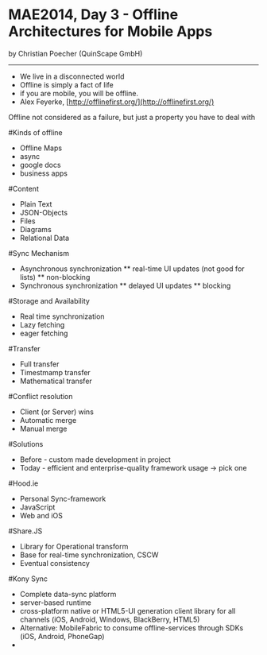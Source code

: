 MAE2014, Day 3 - Offline Architectures for Mobile Apps
===
by Christian Poecher (QuinScape GmbH) 

---

* We live in a disconnected world
* Offline is simply a fact of life
* if you are mobile, you will be offline.
* Alex Feyerke, [http://offlinefirst.org/](http://offlinefirst.org/)

Offline not considered as a failure, but just a property you have to deal with

#Kinds of offline
* Offline Maps
* async
* google docs
* business apps

#Content
* Plain Text
* JSON-Objects
* Files
* Diagrams
* Relational Data

#Sync Mechanism
* Asynchronous synchronization
** real-time UI updates (not good for lists)
** non-blocking
* Synchronous synchronization
** delayed UI updates
** blocking

#Storage and Availability
* Real time synchronization
* Lazy fetching
* eager fetching

#Transfer
* Full transfer
* Timestmamp transfer
* Mathematical transfer

#Conflict resolution
* Client (or Server) wins
* Automatic merge
* Manual merge

#Solutions
* Before - custom made development in project
* Today - efficient and enterprise-quality framework usage -> pick one

#Hood.ie
* Personal Sync-framework
* JavaScript
* Web and iOS

#Share.JS
* Library for Operational transform
* Base for real-time synchronization, CSCW
* Eventual consistency

#Kony Sync
* Complete data-sync platform
* server-based runtime
* cross-platform native or HTML5-UI generation client library for all channels (iOS, Android, Windows, BlackBerry, HTML5)
* Alternative: MobileFabric to consume offline-services through SDKs (iOS, Android, PhoneGap)
* 